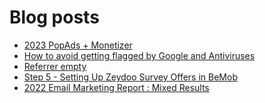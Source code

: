 # Blog posts
<!-- BLOG-POST-LIST:START -->
- [2023 PopAds + Monetizer](https://afflift.com/f/threads/2023-popads-monetizer.10185/)
- [How to avoid getting flagged by Google and Antiviruses](https://afflift.com/f/threads/how-to-avoid-getting-flagged-by-google-and-antiviruses.7277/)
- [Referrer empty](https://afflift.com/f/threads/referrer-empty.10395/)
- [Step 5 - Setting Up Zeydoo Survey Offers in BeMob](https://afflift.com/f/threads/step-5-setting-up-zeydoo-survey-offers-in-bemob.7476/)
- [2022 Email Marketing Report : Mixed Results](https://afflift.com/f/threads/2022-email-marketing-report-mixed-results.10283/)
<!-- BLOG-POST-LIST:END -->
